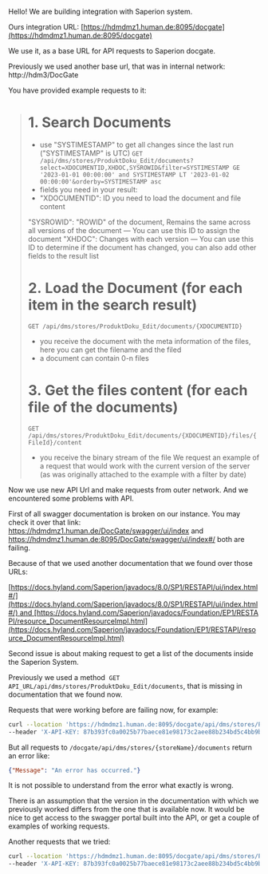 Hello! We are building integration with Saperion system.

Ours integration URL: [https://hdmdmz1.human.de:8095/docgate](https://hdmdmz1.human.de:8095/docgate)

We use it, as a base URL for API requests to Saperion docgate.

Previously we used another base url, that was in internal network: http://hdm3/DocGate

You have provided example requests to it:
> # 1. Search Documents
> - use "SYSTIMESTAMP" to get all changes since the last run ("SYSTIMESTAMP" is UTC)
> `GET /api/dms/stores/ProduktDoku_Edit/documents?select=XDOCUMENTID,XHDOC,SYSROWID&filter=SYSTIMESTAMP GE '2023-01-01 00:00:00' and SYSTIMESTAMP LT '2023-01-02 00:00:00'&orderby=SYSTIMESTAMP asc`
> - fields you need in your result:
> - "XDOCUMENTID": ID you need to load the document and file content
> 
> "SYSROWID": "ROWID" of the document, Remains the same across all versions of the document — You can use this ID to assign the document
> "XHDOC": Changes with each version — You can use this ID to determine if the document has changed, you can also add other fields to the result list
> 
> # 2. Load the Document (for each item in the search result)
> `GET /api/dms/stores/ProduktDoku_Edit/documents/{XDOCUMENTID}`
> - you receive the document with the meta information of the files, here you can get the filename and the filed
> - a document can contain 0-n files
> 
> # 3. Get the files content (for each file of the documents)
> `GET /api/dms/stores/ProduktDoku_Edit/documents/{XDOCUMENTID}/files/{FileId}/content`
>- you receive the binary stream of the file
> We request an example of a request that would work with the current version of the server (as was originally attached to the example with a filter by date)

Now we use new API Url and make requests from outer network. And we encountered some problems with API.

First of all swagger documentation is broken on our instance. You may check it over that link: https://hdmdmz1.human.de/DocGate/swagger/ui/index and https://hdmdmz1.human.de:8095/DocGate/swagger/ui/index#/ both are failing.

Because of that we used another documentation that we found over those URLs:

[https://docs.hyland.com/Saperion/javadocs/8.0/SP1/RESTAPI/ui/index.html#/](https://docs.hyland.com/Saperion/javadocs/8.0/SP1/RESTAPI/ui/index.html#/) and [https://docs.hyland.com/Saperion/javadocs/Foundation/EP1/RESTAPI/resource_DocumentResourceImpl.html](https://docs.hyland.com/Saperion/javadocs/Foundation/EP1/RESTAPI/resource_DocumentResourceImpl.html)

Second issue is about making request to get a list of the documents inside the Saperion System.

Previously we used a method  `GET API_URL/api/dms/stores/ProduktDoku_Edit/documents`, that is missing in documentation that we found now.

Requests that were working before are failing now, for example:
```bash
curl --location 'https://hdmdmz1.human.de:8095/docgate/api/dms/stores/ProduktDoku_Edit/documents?select=XDOCUMENTID%2CXHDOC%2CSYSROWID&filter=SYSTIMESTAMP%20GE%20%272023-01-01%2000%3A00%3A00%27%20and%20SYSTIMESTAMP%20LT%20%272023-01-02%2000%3A00%3A00%27&orderby=SYSTIMESTAMP%20asc' \
--header 'X-API-KEY: 87b393fc0a0025b77baece81e98173c2aee88b234bd5c4bb9bcc38d0c2322445'
```

But all requests to `/docgate/api/dms/stores/{storeName}/documents` return an error like:  
```json
{"Message": "An error has occurred."}
```

It is not possible to understand from the error what exactly is wrong.

There is an assumption that the version in the documentation with which we previously worked differs from the one that is available now. It would be nice to get access to the swagger portal built into the API, or get a couple of examples of working requests.

Another requests that we tried:
```bash
curl --location 'https://hdmdmz1.human.de:8095/docgate/api/dms/stores/ProduktDoku_Edit/documents?filter=SYSTIMESTAMP%20GE%20%272023-01-01%27' \
--header 'X-API-KEY: 87b393fc0a0025b77baece81e98173c2aee88b234bd5c4bb9bcc38d0c2322445'
```

